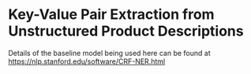 # Key-Value Pair Extraction from Unstructured Product Descriptions
Details of the baseline model being used here can be found at https://nlp.stanford.edu/software/CRF-NER.html
